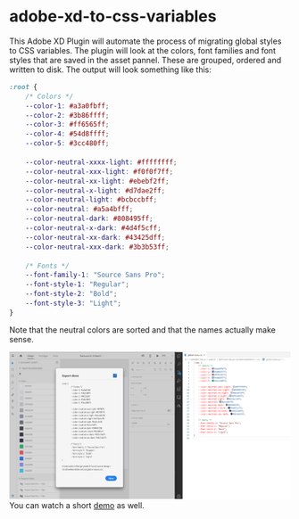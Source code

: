 # adobe-xd-to-css-variables
This Adobe XD Plugin will automate the process of migrating global styles to CSS variables. The plugin will look at the colors, font families and font styles that are saved in the asset pannel. These are grouped, ordered and written to disk. The output will look something like this:

``` CSS
:root {
	/* Colors */
	--color-1: #a3a0fbff;
	--color-2: #3b86ffff;
	--color-3: #ff6565ff;
	--color-4: #54d8ffff;
	--color-5: #3cc480ff;

	--color-neutral-xxxx-light: #ffffffff;
	--color-neutral-xxx-light: #f0f0f7ff;
	--color-neutral-xx-light: #ebebf2ff;
	--color-neutral-x-light: #d7dae2ff;
	--color-neutral-light: #bcbccbff;
	--color-neutral: #a5a4bfff;
	--color-neutral-dark: #808495ff;
	--color-neutral-x-dark: #4d4f5cff;
	--color-neutral-xx-dark: #43425dff;
	--color-neutral-xxx-dark: #3b3b53ff;

	/* Fonts */
	--font-family-1: "Source Sans Pro";
	--font-style-1: "Regular";
	--font-style-2: "Bold";
	--font-style-3: "Light";
}
```

Note that the neutral colors are sorted and that the names actually make sense.

![Screenshot](thumbnail.PNG)  
You can watch a short [demo](https://www.youtube.com/watch?v=-Xrg196qaxw "Demo video") as well.
